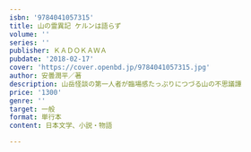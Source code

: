 ```yaml
---
isbn: '9784041057315'
title: 山の霊異記 ケルンは語らず
volume: ''
series: ''
publisher: ＫＡＤＯＫＡＷＡ
pubdate: '2018-02-17'
cover: 'https://cover.openbd.jp/9784041057315.jpg'
author: 安曇潤平／著
description: 山岳怪談の第一人者が臨場感たっぷりにつづる山の不思議譚
price: '1300'
genre: ''
target: 一般
format: 単行本
content: 日本文学、小説・物語

---
```

